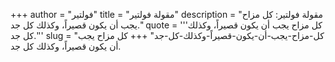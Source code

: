 +++
author = "فولتير"
title = "مقولة فولتير"
description = "مقولة فولتير: كل مزاح يجب أن يكون قصيراً، وكذلك كل جد."
quote = '''كل مزاح يجب أن يكون قصيراً، وكذلك كل جد.''' 
slug = "كل-مزاح-يجب-أن-يكون-قصيراً-وكذلك-كل-جد"
+++
كل مزاح يجب أن يكون قصيراً، وكذلك كل جد.
